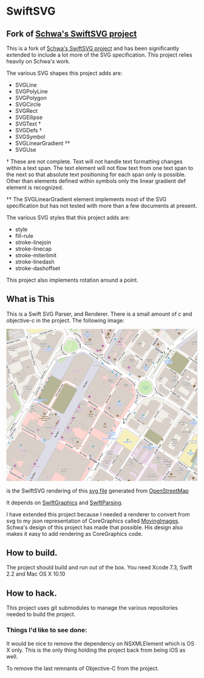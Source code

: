 # SwiftSVG

## Fork of [Schwa's SwiftSVG project](https://github.com/schwa/SwiftSVG)

This is a fork of [Schwa's SwiftSVG project](https://github.com/schwa/SwiftSVG) and has been significantly extended to include a lot more of the SVG specification. This project  relies heavily on Schwa's work.

The various SVG shapes this project adds are:

*  SVGLine
*  SVGPolyLine
*  SVGPolygon
*  SVGCircle
*  SVGRect
*  SVGEllipse
*  SVGText †
*  SVGDefs †
*  SVGSymbol
*  SVGLinearGradient ††
*  SVGUse

† These are not complete. Text will not handle text formatting changes within a text span. The text element will not flow text from one text span to the next so that absolute text positioning for each span only is possible. Other than elements defined within symbols only the linear gradient def element is recognized.

†† The SVGLinearGradient element implements most of the SVG specification but has not tested with more than a few documents at present.

The various SVG styles that this project adds are:

* style
* fill-rule
* stroke-linejoin
* stroke-linecap
* stroke-miterlimit
* stroke-linedash
* stroke-dashoffset

This project also implements rotation around a point.

## What is This

This is a Swift SVG Parser, and Renderer. There is a small amount of c and objective-c in the project. The following image:  

![Obligatory Screenshot](Documentation/map-2.png)  

is the SwiftSVG rendering of this [svg file](Documentation/map-2.svg) generated from [OpenStreetMap](http://openstreetmap.org)

It depends on [SwiftGraphics](https://github.com/schwa/SwiftGraphics) and [SwiftParsing](https://github.com/schwa/SwiftParsing).

I have extended this project because I needed a renderer to convert from svg to my json representation of CoreGraphics called [MovingImages](https://gitlab.com/ktam/movingimages). Schwa's design of this project has made that possible. His design also makes it easy to add rendering as CoreGraphics code.

## How to build.

The project should build and run out of the box. You need Xcode 7.3, Swift 2.2 and Mac OS X 10.10

## How to hack.

This project uses git submodules to manage the various repositories needed to build the project.

### Things I'd like to see done:

It would be nice to remove the dependency on NSXMLElement which is OS X only. This is the only thing holding the project back from being iOS as well.

To remove the last remnants of Objective-C from the project.
